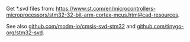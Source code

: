 
Get *.svd files from: https://www.st.com/en/microcontrollers-microprocessors/stm32-32-bit-arm-cortex-mcus.html#cad-resources.

See also [github.com/modm-io/cmsis-svd-stm32](https://github.com/modm-io/cmsis-svd-stm32) and [github.com/tinygo-org/stm32-svd](https://github.com/tinygo-org/stm32-svd).
